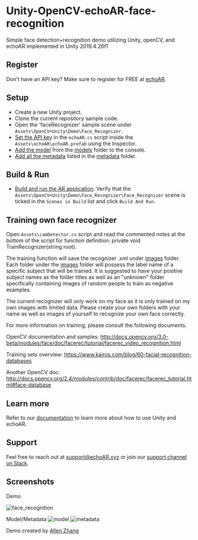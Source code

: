 # Unity-OpenCV-echoAR-face-recognition
Simple face detection+recognition demo utilizing Unity, openCV, and echoAR implemented in Unity 2019.4.26f1

## Register
Don't have an API key? Make sure to register for FREE at [echoAR](https://console.echoar.xyz/#/auth/register).

## Setup
* Create a new Unity project.
* Clone the current repository sample code.
* Open the 'faceRecognizer' sample scene under `Assets\OpenCV+Unity\Demo\Face_Recognizer`.
* [Set the API key](https://docs.echoar.xyz/unity/using-the-sdk) in the `echoAR.cs` script inside the `Assets\echoAR\echoAR.prefab` using the Inspector.
* [Add the model](https://docs.echoar.xyz/quickstart/add-a-3d-model) from the [models](/Models) folder to the console.
* [Add all the metadata](https://docs.echoar.xyz/web-console/manage-pages/data-page/how-to-add-data#adding-metadata) listed in the [metadata](/Metadata) folder.

## Build & Run
* [Build and run the AR application](https://docs.echoar.xyz/unity/adding-ar-capabilities#4-build-and-run-the-ar-application). Verify that the `Assets\OpenCV+Unity\Demo\Face_Recognizer\Face_Recognizer` scene is ticked in the `Scenes in Build` list and click `Build And Run`.

## Training own face recognizer

Open `Assets\camDetector.cs` script and read the commented notes at the bottom of the script for function definition: private void TrainRecognizer(string root). 

The training function will save the recognizer .xml under [images](/Assets/Images) folder. Each folder under the [images](/Assets/Images) folder will possess the label name of a specific subject that will be trained. It is suggested to have your positive subject names as the folder titles as well as an "unknown" folder specifically containing images of random people to train as negative examples. 

The current recognizer will only work on my face as it is only trained on my own images with limited data. Please create your own folders with your name as well as images of yourself to recognize your own face correctly.

For more information on training, please consult the following documents.

OpenCV documentation and samples: http://docs.opencv.org/3.0-beta/modules/face/doc/facerec/tutorial/facerec_video_recognition.html

Training sets overview: https://www.kairos.com/blog/60-facial-recognition-databases

Another OpenCV doc: http://docs.opencv.org/2.4/modules/contrib/doc/facerec/facerec_tutorial.html#face-database


## Learn more
Refer to our [documentation](https://docs.echoar.xyz/unity/) to learn more about how to use Unity and echoAR.

## Support
Feel free to reach out at [support@echoAR.xyz](mailto:support@echoAR.xyz) or join our [support channel on Slack](https://join.slack.com/t/echoar/shared_invite/enQtNTg4NjI5NjM3OTc1LWU1M2M2MTNlNTM3NGY1YTUxYmY3ZDNjNTc3YjA5M2QyNGZiOTgzMjVmZWZmZmFjNGJjYTcxZjhhNzk3YjNhNjE). 

## Screenshots
Demo

![face_recognition](https://user-images.githubusercontent.com/85501187/121783900-5c044180-cb7f-11eb-81d5-031f75122072.gif)

Model/Metadata
![model](https://user-images.githubusercontent.com/85501187/121785879-71329d80-cb8a-11eb-8705-a32ef85a0ed5.JPG)
![metadata](https://user-images.githubusercontent.com/85501187/121785893-7db6f600-cb8a-11eb-8623-e95204d9eebf.JPG)

Demo created by [Allen Zhang](https://github.com/allenZhangPersonal)
